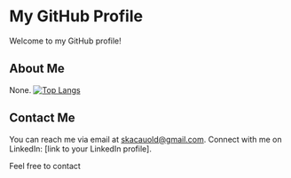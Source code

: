 <!--
**skacauold/skacauold** is a ✨ _special_ ✨ repository because its `README.md` (this file) appears on your GitHub profile.

Here are some ideas to get you started:

- 🔭 I’m currently working on ...
- 🌱 I’m currently learning ...
- 👯 I’m looking to collaborate on ...
- 🤔 I’m looking for help with ...
- 💬 Ask me about ...
- 📫 How to reach me: ...
- 😄 Pronouns: ...
- ⚡ Fun fact: ...
-->


# My GitHub Profile

Welcome to my GitHub profile! 

## About Me

None. 
[![Top Langs](https://github-readme-stats-git-masterrstaa-rickstaa.vercel.app/api/top-langs/?username=skacauold)](https://github.com/skacauold/github-readme-stats)

## Contact Me

You can reach me via email at skacauold@gmail.com. 
Connect with me on LinkedIn: [link to your LinkedIn profile].

Feel free to contact
